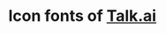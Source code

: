 Icon fonts of [Talk.ai](https://jianliao.com/site)
==================================================
